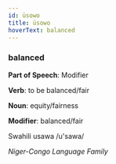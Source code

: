 ```yaml
---
id: üsowo
title: üsowo
hoverText: balanced
---
```


### balanced

**Part of Speech**: Modifier

**Verb**: to be balanced/fair

**Noun**: equity/fairness

**Modifier**: balanced/fair

Swahili usawa /u'sawa/

*Niger-Congo Language Family*